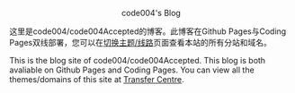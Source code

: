 <p style="text-align: center;">code004's Blog</p>

这里是code004/code004Accepted的博客。此博客在Github Pages与Coding Pages双线部署，您可以在[切换主题/线路](https://code004accepted.github.io/changeline)页面查看本站的所有分站和域名。

This is the blog site of code004/code004Accepted. This blog is both avaliable on Github Pages and Coding Pages. You can view all the themes/domains of this site at [Transfer Centre](https://code004accepted.github.io/changeline).